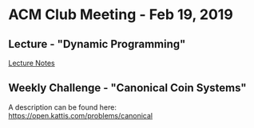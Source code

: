 ACM Club Meeting - Feb 19, 2019
===

Lecture - "Dynamic Programming"
---

[Lecture Notes](Dynamic_Programming.pdf)


Weekly Challenge - "Canonical Coin Systems"
---

A description can be found here: https://open.kattis.com/problems/canonical
